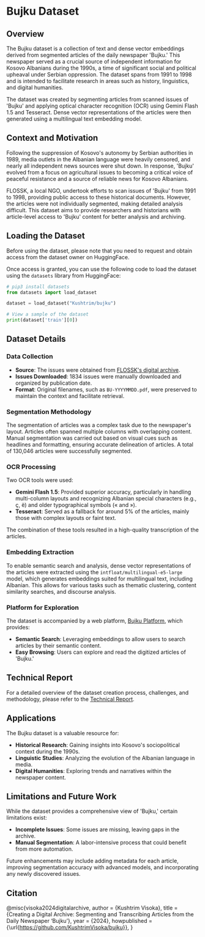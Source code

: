 # Bujku Dataset

## Overview

The Bujku dataset is a collection of text and dense vector embeddings derived from segmented articles of the daily newspaper 'Bujku.' This newspaper served as a crucial source of independent information for Kosovo Albanians during the 1990s, a time of significant social and political upheaval under Serbian oppression. The dataset spans from 1991 to 1998 and is intended to facilitate research in areas such as history, linguistics, and digital humanities.

The dataset was created by segmenting articles from scanned issues of 'Bujku' and applying optical character recognition (OCR) using Gemini Flash 1.5 and Tesseract. Dense vector representations of the articles were then generated using a multilingual text embedding model.

## Context and Motivation

Following the suppression of Kosovo's autonomy by Serbian authorities in 1989, media outlets in the Albanian language were heavily censored, and nearly all independent news sources were shut down. In response, 'Bujku' evolved from a focus on agricultural issues to becoming a critical voice of peaceful resistance and a source of reliable news for Kosovo Albanians.

FLOSSK, a local NGO, undertook efforts to scan issues of 'Bujku' from 1991 to 1998, providing public access to these historical documents. However, the articles were not individually segmented, making detailed analysis difficult. This dataset aims to provide researchers and historians with article-level access to 'Bujku' content for better analysis and archiving.

## Loading the Dataset

Before using the dataset, please note that you need to request and obtain access from the dataset owner on HuggingFace.

Once access is granted, you can use the following code to load the dataset using the `datasets` library from HuggingFace:

```python
# pip3 install datasets
from datasets import load_dataset

dataset = load_dataset("Kushtrim/bujku")

# View a sample of the dataset
print(dataset['train'][0])
```

## Dataset Details

### Data Collection

- **Source**: The issues were obtained from [FLOSSK's digital archive](https://books.flossk.org/gazetat/).
- **Issues Downloaded**: 1834 issues were manually downloaded and organized by publication date.
- **Format**: Original filenames, such as `BU-YYYYMMDD.pdf`, were preserved to maintain the context and facilitate retrieval.

### Segmentation Methodology

The segmentation of articles was a complex task due to the newspaper's layout. Articles often spanned multiple columns with overlapping content. Manual segmentation was carried out based on visual cues such as headlines and formatting, ensuring accurate delineation of articles. A total of 130,046 articles were successfully segmented.

### OCR Processing

Two OCR tools were used:
- **Gemini Flash 1.5**: Provided superior accuracy, particularly in handling multi-column layouts and recognizing Albanian special characters (e.g., ç, ë) and older typographical symbols (« and »).
- **Tesseract**: Served as a fallback for around 5% of the articles, mainly those with complex layouts or faint text.

The combination of these tools resulted in a high-quality transcription of the articles.

### Embedding Extraction

To enable semantic search and analysis, dense vector representations of the articles were extracted using the `intfloat/multilingual-e5-large` model, which generates embeddings suited for multilingual text, including Albanian. This allows for various tasks such as thematic clustering, content similarity searches, and discourse analysis.

### Platform for Exploration

The dataset is accompanied by a web platform, [Bujku Platform](https://bujku.news), which provides:
- **Semantic Search**: Leveraging embeddings to allow users to search articles by their semantic content.
- **Easy Browsing**: Users can explore and read the digitized articles of 'Bujku.'

## Technical Report

For a detailed overview of the dataset creation process, challenges, and methodology, please refer to the [Technical Report](https://github.com/KushtrimVisoka/bujku/blob/6a6243e29cb63b7431c9c2e172756639dd9b3392/Bujku.pdf).


## Applications

The Bujku dataset is a valuable resource for:
- **Historical Research**: Gaining insights into Kosovo's sociopolitical context during the 1990s.
- **Linguistic Studies**: Analyzing the evolution of the Albanian language in media.
- **Digital Humanities**: Exploring trends and narratives within the newspaper content.

## Limitations and Future Work

While the dataset provides a comprehensive view of 'Bujku,' certain limitations exist:
- **Incomplete Issues**: Some issues are missing, leaving gaps in the archive.
- **Manual Segmentation**: A labor-intensive process that could benefit from more automation.

Future enhancements may include adding metadata for each article, improving segmentation accuracy with advanced models, and incorporating any newly discovered issues.

## Citation

@misc{visoka2024digitalarchive,
    author = {Kushtrim Visoka},
    title = {Creating a Digital Archive: Segmenting and Transcribing Articles from the Daily Newspaper ‘Bujku’},
    year = {2024},
    howpublished = {\url{https://github.com/KushtrimVisoka/bujku}},
}
